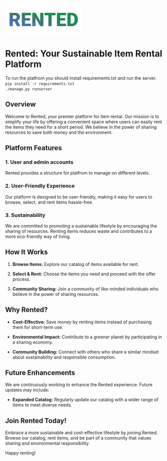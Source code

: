 ![Your Logo](Rented/pages/static/rented_logo.png)

# Rented: Your Sustainable Item Rental Platform

To run the platfrom you should install requirements.txt and run the server. <br>
`pip install -r requirements.txt` <br>
`./manage.py runserver`

## Overview

Welcome to Rented, your premier platform for item rental. Our mission is to simplify your life by offering a convenient space where users can easily rent the items they need for a short period. We believe in the power of sharing resources to save both money and the environment.

## Platform Features

### 1. User and admin accounts

Rented provides a structure for platfrom to manage on different levels.

### 2. User-Friendly Experience

Our platform is designed to be user-friendly, making it easy for users to browse, select, and rent items hassle-free.

### 3. Sustainability

We are committed to promoting a sustainable lifestyle by encouraging the sharing of resources. Renting items reduces waste and contributes to a more eco-friendly way of living.

## How It Works

1. **Browse Items:** Explore our catalog of items available for rent.

2. **Select & Rent:** Choose the items you need and proceed with the offer process.

3. **Community Sharing:** Join a community of like-minded individuals who believe in the power of sharing resources.

## Why Rented?

- **Cost-Effective:** Save money by renting items instead of purchasing them for short-term use.

- **Environmental Impact:** Contribute to a greener planet by participating in a sharing economy.

- **Community Building:** Connect with others who share a similar mindset about sustainability and responsible consumption.

## Future Enhancements

We are continuously working to enhance the Rented experience. Future updates may include:

- **Expanded Catalog:** Regularly update our catalog with a wider range of items to meet diverse needs.

## Join Rented Today!

Embrace a more sustainable and cost-effective lifestyle by joining Rented. Browse our catalog, rent items, and be part of a community that values sharing and environmental responsibility.

Happy renting!
